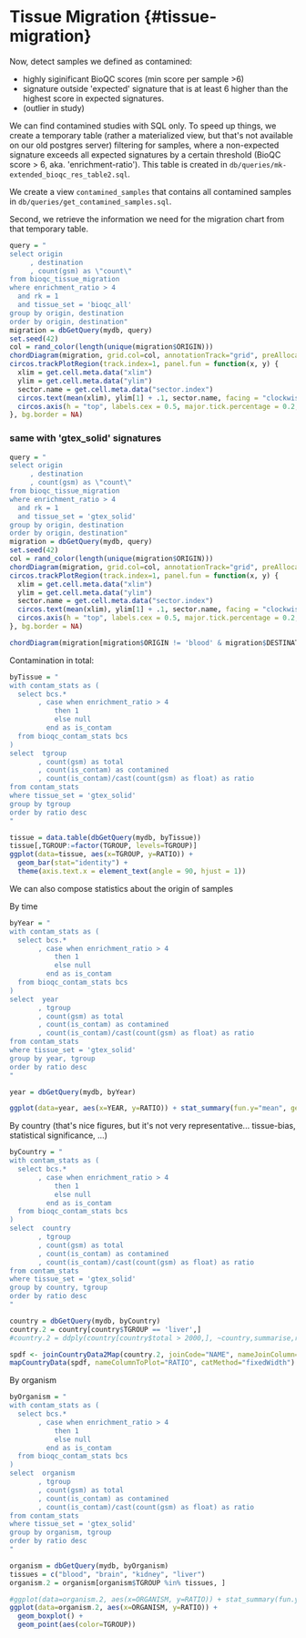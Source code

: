 # Tissue Migration {#tissue-migration}




Now, detect samples we defined as contamined:
* highly siginificant BioQC scores (min score per sample >6)
* signature outside 'expected' signature that is at least 6 higher than the highest score in expected signatures. 
* (outlier in study)

We can find contamined studies with SQL only. 
To speed up things, we create a temporary table (rather a materialized view, but that's 
not available on our old postgres server) filtering for samples, where a non-expected
signature exceeds all expected signatures by a certain threshold (BioQC score > 6, aka. 'enrichment-ratio'). This table is created in `db/queries/mk-extended_bioqc_res_table2.sql`. 

We create a view `contamined_samples` that contains all contamined samples in `db/queries/get_contamined_samples.sql`. 

Second, we retrieve the information we need for the migration chart from that temporary table. 

```r
query = "
select origin
     , destination
     , count(gsm) as \"count\"
from bioqc_tissue_migration 
where enrichment_ratio > 4
  and rk = 1
  and tissue_set = 'bioqc_all'
group by origin, destination
order by origin, destination"
migration = dbGetQuery(mydb, query)
set.seed(42)
col = rand_color(length(unique(migration$ORIGIN)))
chordDiagram(migration, grid.col=col, annotationTrack="grid", preAllocateTracks=1)
circos.trackPlotRegion(track.index=1, panel.fun = function(x, y) {
  xlim = get.cell.meta.data("xlim")
  ylim = get.cell.meta.data("ylim")
  sector.name = get.cell.meta.data("sector.index")
  circos.text(mean(xlim), ylim[1] + .1, sector.name, facing = "clockwise", niceFacing = TRUE, adj = c(0, 0.5))
  circos.axis(h = "top", labels.cex = 0.5, major.tick.percentage = 0.2, sector.index = sector.name, track.index = 2)
}, bg.border = NA)
```

### same with 'gtex_solid' signatures

```r
query = "
select origin
     , destination
     , count(gsm) as \"count\"
from bioqc_tissue_migration 
where enrichment_ratio > 4
  and rk = 1
  and tissue_set = 'gtex_solid'
group by origin, destination
order by origin, destination"
migration = dbGetQuery(mydb, query)
set.seed(42)
col = rand_color(length(unique(migration$ORIGIN)))
chordDiagram(migration, grid.col=col, annotationTrack="grid", preAllocateTracks=1)
circos.trackPlotRegion(track.index=1, panel.fun = function(x, y) {
  xlim = get.cell.meta.data("xlim")
  ylim = get.cell.meta.data("ylim")
  sector.name = get.cell.meta.data("sector.index")
  circos.text(mean(xlim), ylim[1] + .1, sector.name, facing = "clockwise", niceFacing = TRUE, adj = c(0, 0.5))
  circos.axis(h = "top", labels.cex = 0.5, major.tick.percentage = 0.2, sector.index = sector.name, track.index = 2)
}, bg.border = NA)
```


```r
chordDiagram(migration[migration$ORIGIN != 'blood' & migration$DESTINATION!='blood',])
```

Contamination in total: 

```r
byTissue = "
with contam_stats as (
  select bcs.*
       , case when enrichment_ratio > 4
           then 1
           else null
         end as is_contam 
  from bioqc_contam_stats bcs
)
select  tgroup
       , count(gsm) as total
       , count(is_contam) as contamined
       , count(is_contam)/cast(count(gsm) as float) as ratio
from contam_stats
where tissue_set = 'gtex_solid'
group by tgroup
order by ratio desc
"

tissue = data.table(dbGetQuery(mydb, byTissue))
tissue[,TGROUP:=factor(TGROUP, levels=TGROUP)]
ggplot(data=tissue, aes(x=TGROUP, y=RATIO)) +
  geom_bar(stat="identity") + 
  theme(axis.text.x = element_text(angle = 90, hjust = 1))
```

We can also compose statistics about the origin of samples

By time

```r
byYear = "
with contam_stats as (
  select bcs.*
       , case when enrichment_ratio > 4
           then 1
           else null
         end as is_contam 
  from bioqc_contam_stats bcs
)
select  year
       , tgroup
       , count(gsm) as total
       , count(is_contam) as contamined
       , count(is_contam)/cast(count(gsm) as float) as ratio
from contam_stats
where tissue_set = 'gtex_solid'
group by year, tgroup
order by ratio desc
"

year = dbGetQuery(mydb, byYear)

ggplot(data=year, aes(x=YEAR, y=RATIO)) + stat_summary(fun.y="mean", geom="bar")
```


By country
(that's nice figures, but it's not very representative... tissue-bias, statistical significance, ...)

```r
byCountry = "
with contam_stats as (
  select bcs.*
       , case when enrichment_ratio > 4
           then 1
           else null
         end as is_contam 
  from bioqc_contam_stats bcs
)
select  country
       , tgroup
       , count(gsm) as total
       , count(is_contam) as contamined
       , count(is_contam)/cast(count(gsm) as float) as ratio
from contam_stats
where tissue_set = 'gtex_solid'
group by country, tgroup
order by ratio desc
"

country = dbGetQuery(mydb, byCountry)
country.2 = country[country$TGROUP == 'liver',]
#country.2 = ddply(country[country$total > 2000,], ~country,summarise,ratio=mean(ratio))

spdf <- joinCountryData2Map(country.2, joinCode="NAME", nameJoinColumn="COUNTRY")
mapCountryData(spdf, nameColumnToPlot="RATIO", catMethod="fixedWidth")
```

By organism

```r
byOrganism = "
with contam_stats as (
  select bcs.*
       , case when enrichment_ratio > 4
           then 1
           else null
         end as is_contam 
  from bioqc_contam_stats bcs
)
select  organism
       , tgroup
       , count(gsm) as total
       , count(is_contam) as contamined
       , count(is_contam)/cast(count(gsm) as float) as ratio
from contam_stats
where tissue_set = 'gtex_solid'
group by organism, tgroup
order by ratio desc
"

organism = dbGetQuery(mydb, byOrganism)
tissues = c("blood", "brain", "kidney", "liver")
organism.2 = organism[organism$TGROUP %in% tissues, ]

#ggplot(data=organism.2, aes(x=ORGANISM, y=RATIO)) + stat_summary(fun.y="mean", geom="bar")
ggplot(data=organism.2, aes(x=ORGANISM, y=RATIO)) + 
  geom_boxplot() +
  geom_point(aes(color=TGROUP))
```

